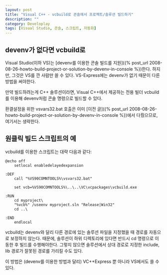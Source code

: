```yaml
---
layout: post
title: "Visual C++ - vcbuild로 콘솔에서 프로젝트/솔루션 빌드하기"
description: ""
category: Developlay
tags: [Visual Studio, 콘솔, 스크립트, 자동화]
---
```


## devenv가 없다면 vcbuild로

Visual Studio(이하 VS)는 [devenv를 이용한 콘솔 빌드를 지원]({% post_url 2008-08-26-howto-build-project-or-solution-by-devenv-in-console %})한다.
하지만, 그것은 VS를 깐 사람만 쓸 수 있다.
VS-Express에는 devenv가 없기 때문이 다른 방법을 써야한다.

만약 빌드하려는게 C++ 솔루션이라면,
Visual C++에서 제공하는 전용 빌더 vcbuild를 이용해
devenv처럼 콘솔 명령으로 빌드할 수 있다.

환결설정을 위한 vsvars32.bat 호출은 이미 [이전 글]({% post_url 2008-08-26-howto-build-project-or-solution-by-devenv-in-console %})에서 다뤘으므로, 여기서는 생략한다.



## 원클릭 빌드 스크립트의 예

vcbuild를 이용한 스크립트는 대략 다음과 같다:

~~~
@echo off
	setlocal enabledelayedexpansion

:DEF
	call "%VS90COMNTOOLS%\vsvars32.bat"

	set vcb=%VS90COMNTOOLS%\..\..\VC\vcpackages\vcbuild.exe

:RUN
	cd myproject\
	"%vcb%" /useenv myproject.sln "Release|Win32"
	cd ..\

:END
	endlocal
~~~

vcbuild는 devenv와 달리 다른 경로에 있는 솔루션 파일을 지정했을 때 경로를 자동으로 보정하지 않는다.
때문에, 솔루션이 하위 디렉토리에 있다면 반드시 cd 명령으로 이동한 후 빌드를 수행해야한다.
그렇지 않으면 솔루션에서 상대 경로로 지정한 include, lib 경로가 잘못된 경로를 가리킬 수도 있다.

이 방법은 (devenv를 이용한 방법과 달리) VC++Express 뿐 아니라 VS에서도 쓸 수 있다.